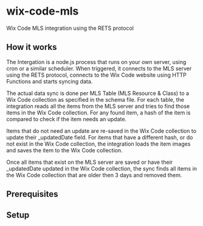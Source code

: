# wix-code-mls
Wix Code MLS integration using the RETS protocol

## How it works

The Intergation is a node.js process that runs on your own server, using cron or a similar scheduler. When triggered, 
it connects to the MLS server using the RETS protocol, connects to the Wix Code website using HTTP Functions and starts syncing data.

The actual data sync is done per MLS Table (MLS Resource & Class) to a Wix Code collection as specified in the schema file.
For each table, the integration reads all the items from the MLS server and tries to find those items in the Wix Code collection. 
For any found item, a hash of the item is compared to check if the item needs an update. 

Items that do not need an update are re-saved in the Wix Code collection to update their _updatedDate field.
For items that have a different hash, or do not exist in the Wix Code collection, the integration loads the item images and 
saves the item to the Wix Code collection. 

Once all items that exist on the MLS server are saved or have their _updatedDate updated in the Wix Code collection, the sync 
finds all items in the Wix Code collection that are older then 3 days and removed them.

## Prerequisites

## Setup
